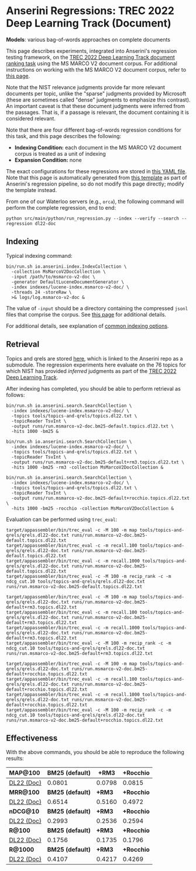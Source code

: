 # Anserini Regressions: TREC 2022 Deep Learning Track (Document)

**Models**: various bag-of-words approaches on complete documents

This page describes experiments, integrated into Anserini's regression testing framework, on the [TREC 2022 Deep Learning Track document ranking task](https://trec.nist.gov/data/deep2022.html) using the MS MARCO V2 document corpus.
For additional instructions on working with the MS MARCO V2 document corpus, refer to [this page](../../docs/experiments-msmarco-v2.md).

Note that the NIST relevance judgments provide far more relevant documents per topic, unlike the "sparse" judgments provided by Microsoft (these are sometimes called "dense" judgments to emphasize this contrast).
An important caveat is that these document judgments were inferred from the passages.
That is, if a passage is relevant, the document containing it is considered relevant.

Note that there are four different bag-of-words regression conditions for this task, and this page describes the following:

+ **Indexing Condition:** each document in the MS MARCO V2 document corpus is treated as a unit of indexing
+ **Expansion Condition:** none

The exact configurations for these regressions are stored in [this YAML file](../../src/main/resources/regression/dl22-doc.yaml).
Note that this page is automatically generated from [this template](../../src/main/resources/docgen/templates/dl22-doc.template) as part of Anserini's regression pipeline, so do not modify this page directly; modify the template instead.

From one of our Waterloo servers (e.g., `orca`), the following command will perform the complete regression, end to end:

```
python src/main/python/run_regression.py --index --verify --search --regression dl22-doc
```

## Indexing

Typical indexing command:

```
bin/run.sh io.anserini.index.IndexCollection \
  -collection MsMarcoV2DocCollection \
  -input /path/to/msmarco-v2-doc \
  -generator DefaultLuceneDocumentGenerator \
  -index indexes/lucene-index.msmarco-v2-doc/ \
  -threads 24 -storeRaw \
  >& logs/log.msmarco-v2-doc &
```

The value of `-input` should be a directory containing the compressed `jsonl` files that comprise the corpus.
See [this page](../../docs/experiments-msmarco-v2.md) for additional details.

For additional details, see explanation of [common indexing options](../../docs/common-indexing-options.md).

## Retrieval

Topics and qrels are stored [here](https://github.com/castorini/anserini-tools/tree/master/topics-and-qrels), which is linked to the Anserini repo as a submodule.
The regression experiments here evaluate on the 76 topics for which NIST has provided _inferred_ judgments as part of the [TREC 2022 Deep Learning Track](https://trec.nist.gov/data/deep2022.html).

After indexing has completed, you should be able to perform retrieval as follows:

```
bin/run.sh io.anserini.search.SearchCollection \
  -index indexes/lucene-index.msmarco-v2-doc/ \
  -topics tools/topics-and-qrels/topics.dl22.txt \
  -topicReader TsvInt \
  -output runs/run.msmarco-v2-doc.bm25-default.topics.dl22.txt \
  -hits 1000 -bm25 &

bin/run.sh io.anserini.search.SearchCollection \
  -index indexes/lucene-index.msmarco-v2-doc/ \
  -topics tools/topics-and-qrels/topics.dl22.txt \
  -topicReader TsvInt \
  -output runs/run.msmarco-v2-doc.bm25-default+rm3.topics.dl22.txt \
  -hits 1000 -bm25 -rm3 -collection MsMarcoV2DocCollection &

bin/run.sh io.anserini.search.SearchCollection \
  -index indexes/lucene-index.msmarco-v2-doc/ \
  -topics tools/topics-and-qrels/topics.dl22.txt \
  -topicReader TsvInt \
  -output runs/run.msmarco-v2-doc.bm25-default+rocchio.topics.dl22.txt \
  -hits 1000 -bm25 -rocchio -collection MsMarcoV2DocCollection &
```

Evaluation can be performed using `trec_eval`:

```
target/appassembler/bin/trec_eval -c -M 100 -m map tools/topics-and-qrels/qrels.dl22-doc.txt runs/run.msmarco-v2-doc.bm25-default.topics.dl22.txt
target/appassembler/bin/trec_eval -c -m recall.100 tools/topics-and-qrels/qrels.dl22-doc.txt runs/run.msmarco-v2-doc.bm25-default.topics.dl22.txt
target/appassembler/bin/trec_eval -c -m recall.1000 tools/topics-and-qrels/qrels.dl22-doc.txt runs/run.msmarco-v2-doc.bm25-default.topics.dl22.txt
target/appassembler/bin/trec_eval -c -M 100 -m recip_rank -c -m ndcg_cut.10 tools/topics-and-qrels/qrels.dl22-doc.txt runs/run.msmarco-v2-doc.bm25-default.topics.dl22.txt

target/appassembler/bin/trec_eval -c -M 100 -m map tools/topics-and-qrels/qrels.dl22-doc.txt runs/run.msmarco-v2-doc.bm25-default+rm3.topics.dl22.txt
target/appassembler/bin/trec_eval -c -m recall.100 tools/topics-and-qrels/qrels.dl22-doc.txt runs/run.msmarco-v2-doc.bm25-default+rm3.topics.dl22.txt
target/appassembler/bin/trec_eval -c -m recall.1000 tools/topics-and-qrels/qrels.dl22-doc.txt runs/run.msmarco-v2-doc.bm25-default+rm3.topics.dl22.txt
target/appassembler/bin/trec_eval -c -M 100 -m recip_rank -c -m ndcg_cut.10 tools/topics-and-qrels/qrels.dl22-doc.txt runs/run.msmarco-v2-doc.bm25-default+rm3.topics.dl22.txt

target/appassembler/bin/trec_eval -c -M 100 -m map tools/topics-and-qrels/qrels.dl22-doc.txt runs/run.msmarco-v2-doc.bm25-default+rocchio.topics.dl22.txt
target/appassembler/bin/trec_eval -c -m recall.100 tools/topics-and-qrels/qrels.dl22-doc.txt runs/run.msmarco-v2-doc.bm25-default+rocchio.topics.dl22.txt
target/appassembler/bin/trec_eval -c -m recall.1000 tools/topics-and-qrels/qrels.dl22-doc.txt runs/run.msmarco-v2-doc.bm25-default+rocchio.topics.dl22.txt
target/appassembler/bin/trec_eval -c -M 100 -m recip_rank -c -m ndcg_cut.10 tools/topics-and-qrels/qrels.dl22-doc.txt runs/run.msmarco-v2-doc.bm25-default+rocchio.topics.dl22.txt
```

## Effectiveness

With the above commands, you should be able to reproduce the following results:

| **MAP@100**                                                                                                  | **BM25 (default)**| **+RM3**  | **+Rocchio**|
|:-------------------------------------------------------------------------------------------------------------|-----------|-----------|-----------|
| [DL22 (Doc)](https://microsoft.github.io/msmarco/TREC-Deep-Learning)                                         | 0.0801    | 0.0798    | 0.0815    |
| **MRR@100**                                                                                                  | **BM25 (default)**| **+RM3**  | **+Rocchio**|
| [DL22 (Doc)](https://microsoft.github.io/msmarco/TREC-Deep-Learning)                                         | 0.6514    | 0.5160    | 0.4972    |
| **nDCG@10**                                                                                                  | **BM25 (default)**| **+RM3**  | **+Rocchio**|
| [DL22 (Doc)](https://microsoft.github.io/msmarco/TREC-Deep-Learning)                                         | 0.2993    | 0.2536    | 0.2594    |
| **R@100**                                                                                                    | **BM25 (default)**| **+RM3**  | **+Rocchio**|
| [DL22 (Doc)](https://microsoft.github.io/msmarco/TREC-Deep-Learning)                                         | 0.1756    | 0.1735    | 0.1796    |
| **R@1000**                                                                                                   | **BM25 (default)**| **+RM3**  | **+Rocchio**|
| [DL22 (Doc)](https://microsoft.github.io/msmarco/TREC-Deep-Learning)                                         | 0.4107    | 0.4217    | 0.4269    |

